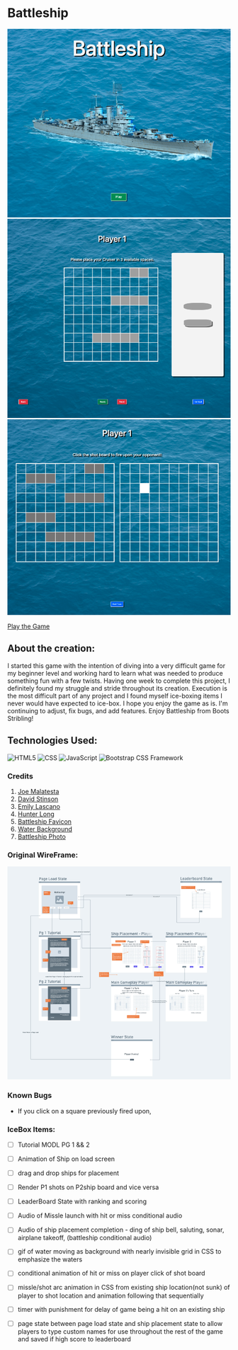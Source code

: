 # Battleship
![LoadPage](/assets/load-state.png)
![ShipPlacement](/assets/Ship-Placement.png)
![Combat](/assets/Gameplay.png)

[Play the Game](https://bootsstribling.github.io/Battleship/)

## About the creation: 
I started this game with the intention of diving into a very difficult game for my beginner level and working hard to learn what was needed to produce something fun with a few twists. Having one week to complete this project, I definitely found my struggle and stride throughout its creation. Execution is the most difficult part of any project and I found myself ice-boxing items I never would have expected to ice-box. I hope you enjoy the game as is. I'm continuing to adjust, fix bugs, and add features. Enjoy Battleship from Boots Stribling!

## Technologies Used:
![HTML5](https://img.shields.io/badge/%20-HTML5-red)
![CSS](https://img.shields.io/badge/%20-CSS-blue)
![JavaScript](https://img.shields.io/badge/%20-JavaScript-yellow)
![Bootstrap CSS Framework](https://img.shields.io/badge/%20-Bootstrap%20CSS-blueviolet)

### Credits
1. [Joe Malatesta](https://github.com/JoeMalatesta)
2. [David Stinson](https://github.com/DavidStinson)
3. [Emily Lascano](https://github.com/e-lascano2021)
4. [Hunter Long](https://github.com/whlong1)
5. [Battleship Favicon](https://www.vectorstock.com/royalty-free-vector/battleship-team-logo-vector-38208431)
6. [Water Background](https://unsplash.com/photos/qEswHvOmi1c)
7. [Battleship Photo](https://www.wowsbuilds.com/ships/alaska)

### Original WireFrame: 

![OG Wireframe](assets/OG-Wireframe)


### Known Bugs

- If you click on a square previously fired upon, 


### IceBox Items:
- [ ] Tutorial MODL PG 1 && 2

- [ ] Animation of Ship on load screen
  
- [ ] drag and drop ships for placement 
  
- [ ] Render P1 shots on P2ship board and vice versa 

- [ ] LeaderBoard State with ranking and scoring

- [ ] Audio of Missle launch with hit or miss conditional audio

- [ ] Audio of ship placement completion - ding of ship bell, saluting, sonar, airplane takeoff, (battleship conditional audio)

- [ ] gif of water moving as background with nearly invisible grid in CSS to emphasize the waters

- [ ] conditional animation of hit or miss on player click of shot board

- [ ] missle/shot arc animation in CSS from existing ship location(not sunk) of player to shot location and animation following that sequentially

- [ ]  timer with punishment for delay of game being a hit on an existing ship

- [ ]   page state between page load state and ship placement state to allow players to type custom names for use throughout the rest of the game and saved if high score to leaderboard